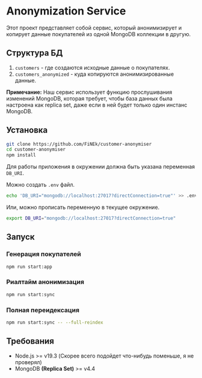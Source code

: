 # Anonymization Service

Этот проект представляет собой сервис, который анонимизирует и копирует данные покупателей из одной MongoDB коллекции в другую.

## Структура БД

1. `customers` - где создаются исходные данные о покупателях.
2. `customers_anonymized` - куда копируются анонимизированные данные.

**Примечание:** Наш сервис использует функцию прослушивания изменений MongoDB, которая требует, чтобы база данных была настроена как replica set, даже если в ней будет только один инстанс MongoDB.

## Установка

```bash
git clone https://github.com/FiNEk/customer-anonymiser
cd customer-anonymiser
npm install
```

Для работы приложения в окружении должна быть указана переменная `DB_URI`.

Можно создать `.env` файл.

```bash
echo 'DB_URI="mongodb://localhost:27017?directConnection=true"' >> .env
```

Или, можно прописать переменную в текущее окружение.

```bash
export DB_URI="mongodb://localhost:27017?directConnection=true"
```

## Запуск

### Генерация покупателей

```bash
npm run start:app
```

### Риалтайм анонимизация

```bash
npm run start:sync
```

### Полная переидексация

```bash
npm run start:sync -- --full-reindex
```

## Требования

- Node.js >= v19.3 (Скорее всего подойдет что-нибудь поменьше, я не проверял)
- MongoDB **(Replica Set)** >= v4.4
